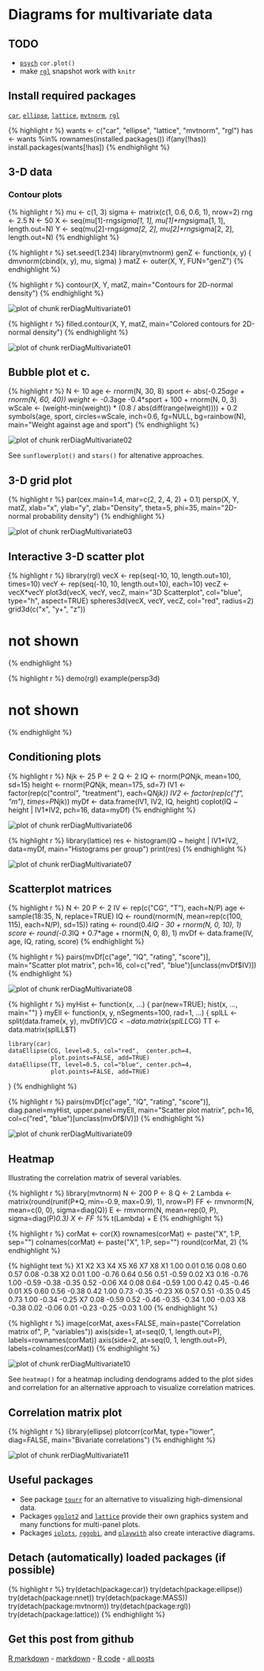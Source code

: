 Diagrams for multivariate data
=========================




TODO
-------------------------

 - [`psych`](http://cran.r-project.org/package=psych) `cor.plot()`
 - make [`rgl`](http://cran.r-project.org/package=rgl) snapshot work with `knitr`

Install required packages
-------------------------

[`car`](http://cran.r-project.org/package=car), [`ellipse`](http://cran.r-project.org/package=ellipse), [`lattice`](http://cran.r-project.org/package=lattice), [`mvtnorm`](http://cran.r-project.org/package=mvtnorm), [`rgl`](http://cran.r-project.org/package=rgl)


{% highlight r %}
wants <- c("car", "ellipse", "lattice", "mvtnorm", "rgl")
has   <- wants %in% rownames(installed.packages())
if(any(!has)) install.packages(wants[!has])
{% endhighlight %}


3-D data
-------------------------

### Contour plots
    

{% highlight r %}
mu    <- c(1, 3)
sigma <- matrix(c(1, 0.6, 0.6, 1), nrow=2)
rng   <- 2.5
N     <- 50
X     <- seq(mu[1]-rng*sigma[1, 1], mu[1]+rng*sigma[1, 1], length.out=N)
Y     <- seq(mu[2]-rng*sigma[2, 2], mu[2]+rng*sigma[2, 2], length.out=N)
{% endhighlight %}



{% highlight r %}
set.seed(1.234)
library(mvtnorm)
genZ <- function(x, y) { dmvnorm(cbind(x, y), mu, sigma) }
matZ <- outer(X, Y, FUN="genZ")
{% endhighlight %}



{% highlight r %}
contour(X, Y, matZ, main="Contours for 2D-normal density")
{% endhighlight %}

![plot of chunk rerDiagMultivariate01](figure/rerDiagMultivariate011.png) 

{% highlight r %}
filled.contour(X, Y, matZ, main="Colored contours for 2D-normal density")
{% endhighlight %}

![plot of chunk rerDiagMultivariate01](figure/rerDiagMultivariate012.png) 


Bubble plot et c.
-------------------------


{% highlight r %}
N      <- 10
age    <- rnorm(N, 30, 8)
sport  <- abs(-0.25*age + rnorm(N, 60, 40))
weight <- -0.3*age -0.4*sport + 100 + rnorm(N, 0, 3)
wScale <- (weight-min(weight)) * (0.8 / abs(diff(range(weight)))) + 0.2
symbols(age, sport, circles=wScale, inch=0.6, fg=NULL, bg=rainbow(N),
        main="Weight against age and sport")
{% endhighlight %}

![plot of chunk rerDiagMultivariate02](figure/rerDiagMultivariate02.png) 


See `sunflowerplot()` and `stars()` for altenative approaches.


3-D grid plot
-------------------------


{% highlight r %}
par(cex.main=1.4, mar=c(2, 2, 4, 2) + 0.1)
persp(X, Y, matZ, xlab="x", ylab="y", zlab="Density", theta=5, phi=35,
      main="2D-normal probability density")
{% endhighlight %}

![plot of chunk rerDiagMultivariate03](figure/rerDiagMultivariate03.png) 


Interactive 3-D scatter plot
-------------------------


{% highlight r %}
library(rgl)
vecX <- rep(seq(-10, 10, length.out=10), times=10)
vecY <- rep(seq(-10, 10, length.out=10),  each=10)
vecZ <- vecX*vecY
plot3d(vecX, vecY, vecZ, main="3D Scatterplot",
       col="blue", type="h", aspect=TRUE)
spheres3d(vecX, vecY, vecZ, col="red", radius=2)
grid3d(c("x", "y+", "z"))
# not shown
{% endhighlight %}



{% highlight r %}
demo(rgl)
example(persp3d)
# not shown
{% endhighlight %}


Conditioning plots
-------------------------


{% highlight r %}
Njk    <- 25
P      <- 2
Q      <- 2
IQ     <- rnorm(P*Q*Njk, mean=100, sd=15)
height <- rnorm(P*Q*Njk, mean=175, sd=7)
IV1    <- factor(rep(c("control", "treatment"), each=Q*Njk))
IV2    <- factor(rep(c("f", "m"), times=P*Njk))
myDf   <- data.frame(IV1, IV2, IQ, height)
coplot(IQ ~ height | IV1*IV2, pch=16, data=myDf)
{% endhighlight %}

![plot of chunk rerDiagMultivariate06](figure/rerDiagMultivariate06.png) 



{% highlight r %}
library(lattice)
res <- histogram(IQ ~ height | IV1*IV2, data=myDf,
                 main="Histograms per group")
print(res)
{% endhighlight %}

![plot of chunk rerDiagMultivariate07](figure/rerDiagMultivariate07.png) 


Scatterplot matrices
-------------------------


{% highlight r %}
N      <- 20
P      <- 2
IV     <- rep(c("CG", "T"), each=N/P)
age    <- sample(18:35, N, replace=TRUE)
IQ     <- round(rnorm(N, mean=rep(c(100, 115), each=N/P), sd=15))
rating <- round(0.4*IQ - 30 + rnorm(N, 0, 10), 1)
score  <- round(-0.3*IQ + 0.7*age + rnorm(N, 0, 8), 1)
mvDf   <- data.frame(IV, age, IQ, rating, score)
{% endhighlight %}



{% highlight r %}
pairs(mvDf[c("age", "IQ", "rating", "score")], main="Scatter plot matrix",
      pch=16, col=c("red", "blue")[unclass(mvDf$IV)])
{% endhighlight %}

![plot of chunk rerDiagMultivariate08](figure/rerDiagMultivariate08.png) 



{% highlight r %}
myHist <- function(x, ...) { par(new=TRUE); hist(x, ..., main="") }
myEll  <- function(x, y, nSegments=100, rad=1, ...) {
    splLL <- split(data.frame(x, y), mvDf$IV)
    CG <- data.matrix(splLL$CG)
    TT <- data.matrix(splLL$T)

    library(car)
    dataEllipse(CG, level=0.5, col="red",  center.pch=4,
                plot.points=FALSE, add=TRUE)
    dataEllipse(TT, level=0.5, col="blue", center.pch=4,
                plot.points=FALSE, add=TRUE)
}
{% endhighlight %}



{% highlight r %}
pairs(mvDf[c("age", "IQ", "rating", "score")], diag.panel=myHist,
      upper.panel=myEll, main="Scatter plot matrix", pch=16,
      col=c("red", "blue")[unclass(mvDf$IV)])
{% endhighlight %}

![plot of chunk rerDiagMultivariate09](figure/rerDiagMultivariate09.png) 


Heatmap
-------------------------

Illustrating the correlation matrix of several variables.


{% highlight r %}
library(mvtnorm)
N <- 200
P <- 8
Q <- 2
Lambda <- matrix(round(runif(P*Q, min=-0.9, max=0.9), 1), nrow=P)
FF <- rmvnorm(N, mean=c(0, 0),   sigma=diag(Q))
E  <- rmvnorm(N, mean=rep(0, P), sigma=diag(P)*0.3)
X  <- FF %*% t(Lambda) + E
{% endhighlight %}



{% highlight r %}
corMat <- cor(X)
rownames(corMat) <- paste("X", 1:P, sep="")
colnames(corMat) <- paste("X", 1:P, sep="")
round(corMat, 2)
{% endhighlight %}



{% highlight text %}
      X1    X2    X3    X4    X5    X6    X7    X8
X1  1.00  0.01  0.16  0.08  0.60  0.57  0.08 -0.38
X2  0.01  1.00 -0.76  0.64  0.56  0.51 -0.59  0.02
X3  0.16 -0.76  1.00 -0.59 -0.38 -0.35  0.52 -0.06
X4  0.08  0.64 -0.59  1.00  0.42  0.45 -0.46  0.01
X5  0.60  0.56 -0.38  0.42  1.00  0.73 -0.35 -0.23
X6  0.57  0.51 -0.35  0.45  0.73  1.00 -0.34 -0.25
X7  0.08 -0.59  0.52 -0.46 -0.35 -0.34  1.00 -0.03
X8 -0.38  0.02 -0.06  0.01 -0.23 -0.25 -0.03  1.00
{% endhighlight %}



{% highlight r %}
image(corMat, axes=FALSE, main=paste("Correlation matrix of", P, "variables"))
axis(side=1, at=seq(0, 1, length.out=P), labels=rownames(corMat))
axis(side=2, at=seq(0, 1, length.out=P), labels=colnames(corMat))
{% endhighlight %}

![plot of chunk rerDiagMultivariate10](figure/rerDiagMultivariate10.png) 


See `heatmap()` for a heatmap including dendograms added to the plot sides and correlation for an alternative approach to visualize correlation matrices.

Correlation matrix plot
-------------------------


{% highlight r %}
library(ellipse)
plotcorr(corMat, type="lower", diag=FALSE, main="Bivariate correlations")
{% endhighlight %}

![plot of chunk rerDiagMultivariate11](figure/rerDiagMultivariate11.png) 


Useful packages
-------------------------

 - See package [`tourr`](http://cran.r-project.org/package=tourr) for an alternative to visualizing high-dimensional data.
 - Packages [`ggplot2`](http://cran.r-project.org/package=ggplot2) and [`lattice`](http://cran.r-project.org/package=lattice) provide their own graphics system and many functions for multi-panel plots.
 - Packages [`iplots`](http://www.rosuda.org/iplots/), [`rggobi`](http://cran.r-project.org/package=rggobi), and [`playwith`](http://cran.r-project.org/package=playwith) also create interactive diagrams.

Detach (automatically) loaded packages (if possible)
-------------------------


{% highlight r %}
try(detach(package:car))
try(detach(package:ellipse))
try(detach(package:nnet))
try(detach(package:MASS))
try(detach(package:mvtnorm))
try(detach(package:rgl))
try(detach(package:lattice))
{% endhighlight %}


Get this post from github
----------------------------------------------

[R markdown](https://github.com/dwoll/RExRepos/raw/master/Rmd/diagMultivariate.Rmd) - [markdown](https://github.com/dwoll/RExRepos/raw/master/md/diagMultivariate.md) - [R code](https://github.com/dwoll/RExRepos/raw/master/R/diagMultivariate.R) - [all posts](https://github.com/dwoll/RExRepos)

